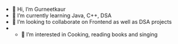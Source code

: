 - 👋 Hi, I’m Gurneetkaur
- 🌱 I’m currently learning Java, C++, DSA
- 💞️ I’m looking to collaborate on Frontend as well as DSA projects
- - 👀 I’m interested in Cooking, reading books and singing

<!---
Gurneetkaur22/Gurneetkaur22 is a ✨ special ✨ repository because its `README.md` (this file) appears on your GitHub profile.
You can click the Preview link to take a look at your changes.
--->
